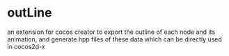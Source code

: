 # outLine
an extension for cocos creator to export the outline of each node and its animation, and generate hpp files of these data which can be directly used in cocos2d-x
